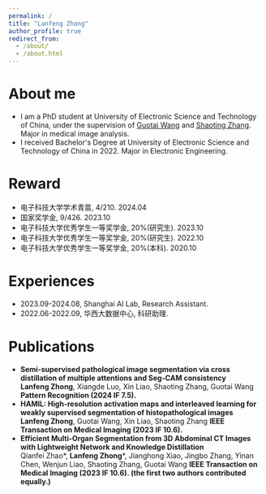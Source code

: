 ```yaml
---
permalink: /
title: "Lanfeng Zhong"
author_profile: true
redirect_from: 
  - /about/
  - /about.html
---
```


About me
======
* I am a PhD student at University of Electronic Science and Technology of China, under the supervision of [Guotai Wang](https://scholar.google.com/citations?user=Z2sFN4EAAAAJ&hl=en&oi=ao) and [Shaoting Zhang](https://scholar.google.com/citations?user=oiBMWK4AAAAJ&hl=en). Major in medical image analysis.
* I received Bachelor's Degree at University of Electronic Science and Technology of China in 2022. Major in Electronic Engineering.

# Reward
- 电子科技大学学术青苗, 4/210. 2024.04
- 国家奖学金, 9/426. 2023.10
- 电子科技大学优秀学生一等奖学金, 20%(研究生). 2023.10
- 电子科技大学优秀学生一等奖学金, 20%(研究生). 2022.10
- 电子科技大学优秀学生一等奖学金, 20%(本科). 2020.10

# Experiences
- 2023.09-2024.08, Shanghai AI Lab, Research Assistant.
- 2022.06-2022.09, 华西大数据中心, 科研助理.

# Publications
- **Semi-supervised pathological image segmentation via cross distillation of multiple attentions and Seg-CAM consistency**  
**Lanfeng Zhong**, Xiangde Luo, Xin Liao, Shaoting Zhang, Guotai Wang
**Pattern Recognition (2024 IF 7.5).**
- **HAMIL: High-resolution activation maps and interleaved learning for weakly supervised segmentation of histopathological images**  
**Lanfeng Zhong**, Guotai Wang, Xin Liao, Shaoting Zhang
**IEEE Transaction on Medical Imaging (2023 IF 10.6).**
- **Efficient Multi-Organ Segmentation from 3D Abdominal CT Images with Lightweight Network and Knowledge Distillation**  
Qianfei Zhao*, **Lanfeng Zhong***, Jianghong Xiao, Jingbo Zhang, Yinan Chen, Wenjun Liao, Shaoting Zhang, Guotai Wang
**IEEE Transaction on Medical Imaging (2023 IF 10.6). (the first two authors contributed equally.)**
